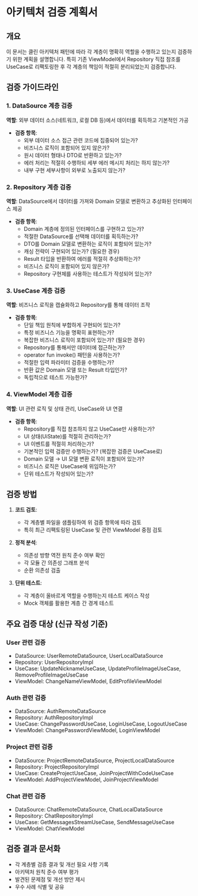 # 아키텍처 검증 계획서

## 개요

이 문서는 클린 아키텍처 패턴에 따라 각 계층이 명확히 역할을 수행하고 있는지 검증하기 위한 계획을 설명합니다. 특히 기존 ViewModel에서 Repository 직접 참조를 UseCase로 리팩토링한 후 각 계층의 책임이 적절히 분리되었는지 검증합니다.

## 검증 가이드라인

### 1. DataSource 계층 검증

**역할**: 외부 데이터 소스(네트워크, 로컬 DB 등)에서 데이터를 획득하고 기본적인 가공

- **검증 항목**:
  - 외부 데이터 소스 접근 관련 코드에 집중되어 있는가?
  - 비즈니스 로직이 포함되어 있지 않은가?
  - 원시 데이터 형태나 DTO로 반환하고 있는가?
  - 에러 처리는 적절히 수행하되 세부 에러 메시지 처리는 하지 않는가?
  - 내부 구현 세부사항이 외부로 노출되지 않는가?

### 2. Repository 계층 검증

**역할**: DataSource에서 데이터를 가져와 Domain 모델로 변환하고 추상화된 인터페이스 제공

- **검증 항목**:
  - Domain 계층에 정의된 인터페이스를 구현하고 있는가?
  - 적절한 DataSource를 선택해 데이터를 획득하는가?
  - DTO를 Domain 모델로 변환하는 로직이 포함되어 있는가?
  - 캐싱 전략이 구현되어 있는가? (필요한 경우)
  - Result 타입을 반환하여 에러를 적절히 추상화하는가?
  - 비즈니스 로직이 포함되어 있지 않은가?
  - Repository 구현체를 사용하는 테스트가 작성되어 있는가?

### 3. UseCase 계층 검증

**역할**: 비즈니스 로직을 캡슐화하고 Repository를 통해 데이터 조작

- **검증 항목**:
  - 단일 책임 원칙에 부합하게 구현되어 있는가?
  - 특정 비즈니스 기능을 명확히 표현하는가?
  - 복잡한 비즈니스 로직이 포함되어 있는가? (필요한 경우)
  - Repository를 통해서만 데이터에 접근하는가?
  - operator fun invoke() 패턴을 사용하는가?
  - 적절한 입력 파라미터 검증을 수행하는가?
  - 반환 값은 Domain 모델 또는 Result<T> 타입인가?
  - 독립적으로 테스트 가능한가?

### 4. ViewModel 계층 검증

**역할**: UI 관련 로직 및 상태 관리, UseCase와 UI 연결

- **검증 항목**:
  - Repository를 직접 참조하지 않고 UseCase만 사용하는가?
  - UI 상태(UiState)를 적절히 관리하는가?
  - UI 이벤트를 적절히 처리하는가?
  - 기본적인 입력 검증만 수행하는가? (복잡한 검증은 UseCase로)
  - Domain 모델 → UI 모델 변환 로직이 포함되어 있는가?
  - 비즈니스 로직은 UseCase에 위임하는가?
  - 단위 테스트가 작성되어 있는가?

## 검증 방법

1. **코드 검토**:
   - 각 계층별 파일을 샘플링하여 위 검증 항목에 따라 검토
   - 특히 최근 리팩토링된 UseCase 및 관련 ViewModel 중점 검토

2. **정적 분석**:
   - 의존성 방향 역전 원칙 준수 여부 확인
   - 각 모듈 간 의존성 그래프 분석
   - 순환 의존성 검출

3. **단위 테스트**:
   - 각 계층이 올바르게 역할을 수행하는지 테스트 케이스 작성
   - Mock 객체를 활용한 계층 간 경계 테스트

## 주요 검증 대상 (신규 작성 기준)

### User 관련 검증

- DataSource: UserRemoteDataSource, UserLocalDataSource
- Repository: UserRepositoryImpl
- UseCase: UpdateNicknameUseCase, UpdateProfileImageUseCase, RemoveProfileImageUseCase
- ViewModel: ChangeNameViewModel, EditProfileViewModel

### Auth 관련 검증

- DataSource: AuthRemoteDataSource
- Repository: AuthRepositoryImpl
- UseCase: ChangePasswordUseCase, LoginUseCase, LogoutUseCase
- ViewModel: ChangePasswordViewModel, LoginViewModel

### Project 관련 검증

- DataSource: ProjectRemoteDataSource, ProjectLocalDataSource
- Repository: ProjectRepositoryImpl
- UseCase: CreateProjectUseCase, JoinProjectWithCodeUseCase
- ViewModel: AddProjectViewModel, JoinProjectViewModel

### Chat 관련 검증

- DataSource: ChatRemoteDataSource, ChatLocalDataSource
- Repository: ChatRepositoryImpl
- UseCase: GetMessagesStreamUseCase, SendMessageUseCase
- ViewModel: ChatViewModel

## 검증 결과 문서화

- 각 계층별 검증 결과 및 개선 필요 사항 기록
- 아키텍처 원칙 준수 여부 평가
- 발견된 문제점 및 개선 방안 제시
- 우수 사례 식별 및 공유 